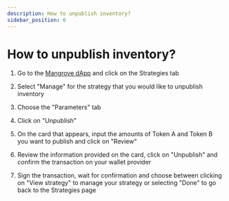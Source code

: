```yaml
---
description: How to unpublish inventory?
sidebar_position: 6
---
```



# How to unpublish inventory?


1. Go to the [Mangrove dApp](https://app.mangrove.exchange/) and click on the Strategies tab

2. Select "Manage" for the strategy that you would like to unpublish inventory

3. Choose the "Parameters" tab

4. Click on "Unpublish"

5. On the card that appears, input the amounts of Token A and Token B you want to publish and click on "Review"

6. Review the information provided on the card, click on "Unpublish" and confirm the transaction on your wallet provider

7. Sign the transaction, wait for confirmation and choose between clicking on "View strategy" to manage your strategy or selecting "Done" to go back to the Strategies page
